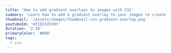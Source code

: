```yaml
---
title: 'How to add gradient overlays to images with CSS'
summary: 'Learn how to add a gradient overlay to your images to create a nice modern effect.'
thumbnail: '/assets/images/thumbnail-css-gradient-overlay.png'
youtubeId: 'mT10ZJdlh9Y'
duration: '2:10'
primaryColor: '#000'
tags:
  - css
---
```

